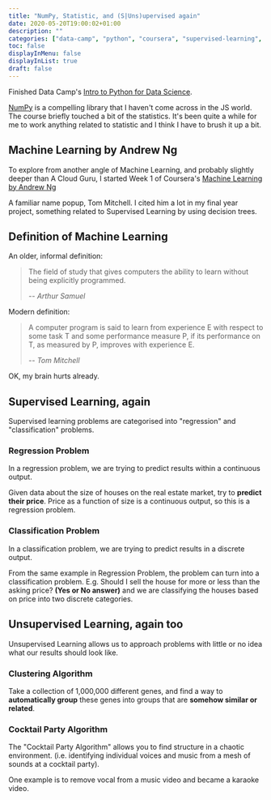 ```yaml
---
title: "NumPy, Statistic, and (S|Uns)upervised again"
date: 2020-05-20T19:00:02+01:00
description: ""
categories: ["data-camp", "python", "coursera", "supervised-learning", "unsupervised-learning"]
toc: false
displayInMenu: false
displayInList: true
draft: false
---
```


Finished Data Camp's [Intro to Python for Data Science](https://campus.datacamp.com/courses/intro-to-python-for-data-science/).

[NumPy](https://numpy.org/) is a compelling library that I haven't come across in the JS world.
The course briefly touched a bit of the statistics.
It's been quite a while for me to work anything related to statistic and I think I have to brush it up a bit.

## Machine Learning by Andrew Ng

To explore from another angle of Machine Learning, and probably slightly deeper than A Cloud Guru,
I started Week 1 of Coursera's [Machine Learning by Andrew Ng](https://www.coursera.org/learn/machine-learning)

A familiar name popup, Tom Mitchell. I cited him a lot in my final year project, something related to Supervised Learning by using decision trees.

## Definition of Machine Learning

An older, informal definition:

> The field of study that gives computers the ability to learn without being explicitly programmed.
>
> -- <cite>Arthur Samuel</cite>

Modern definition:

> A computer program is said to learn from experience E with respect to some task T and some performance measure P,
> if its performance on T, as measured by P, improves with experience E.
>
> -- <cite>Tom Mitchell</cite>

OK, my brain hurts already.

## Supervised Learning, again

Supervised learning problems are categorised into "regression" and "classification" problems.

### Regression Problem

In a regression problem, we are trying to predict results within a continuous output.

Given data about the size of houses on the real estate market, try to **predict their price**.
Price as a function of size is a continuous output, so this is a regression problem.

### Classification Problem

In a classification problem, we are trying to predict results in a discrete output.

From the same example in Regression Problem, the problem can turn into a classification problem.
E.g. Should I sell the house for more or less than the asking price? **(Yes or No answer)**
and we are classifying the houses based on price into two discrete categories.

## Unsupervised Learning, again too

Unsupervised Learning allows us to approach problems with little or no idea what our results should look like.

### Clustering Algorithm

Take a collection of 1,000,000 different genes, and find a way to **automatically group** these genes into groups that are **somehow similar or related**.

### Cocktail Party Algorithm

The "Cocktail Party Algorithm" allows you to find structure in a chaotic environment.
(i.e. identifying individual voices and music from a mesh of sounds at a cocktail party).

One example is to remove vocal from a music video and became a karaoke video.
